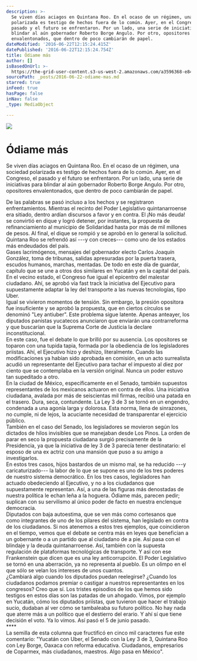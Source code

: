 ```yaml
---
description: >-
  Se viven días aciagos en Quintana Roo. En el ocaso de un régimen, una sociedad
  polarizada es testigo de hechos fuera de lo común. Ayer, en el Congreso, el
  pasado y el futuro se enfrentaron. Por un lado, una serie de iniciativas para
  blindar al aún gobernador Roberto Borge Angulo. Por otro, opositores
  envalentonados, que dentro de poco cambiarán de papel.
dateModified: '2016-06-22T12:15:24.415Z'
datePublished: '2016-06-22T12:15:24.754Z'
title: Ódiame más
author: []
isBasedOnUrl: >-
  https://the-grid-user-content.s3-us-west-2.amazonaws.com/a3596368-e843-4484-86fb-414ea3b1ddc9.png
sourcePath: _posts/2016-06-22-odiame-mas.md
starred: true
inFeed: true
hasPage: false
inNav: false
_type: MediaObject

---
```

![](https://the-grid-user-content.s3-us-west-2.amazonaws.com/a3596368-e843-4484-86fb-414ea3b1ddc9.png)

# Ódiame más

Se viven días aciagos en Quintana Roo. En el ocaso de un régimen, una sociedad polarizada es testigo de hechos fuera de lo común. Ayer, en el Congreso, el pasado y el futuro se enfrentaron. Por un lado, una serie de iniciativas para blindar al aún gobernador Roberto Borge Angulo. Por otro, opositores envalentonados, que dentro de poco cambiarán de papel.

De las palabras se pasó incluso a los hechos y se registraron enfrentamientos. Mientras el recinto del Poder Legislativo quintanarroense era sitiado, dentro ardían discursos a favor y en contra. El ¡No más deuda! se convirtió en dique y logró detener, por instantes, la propuesta de refinanciamiento al municipio de Solidaridad hasta por más de mil millones de pesos. Al final, el dique se rompió y se aprobó en lo general la solicitud. Quintana Roo se refrendó así ---y con creces--- como uno de los estados más endeudados del país.  
Gases lacrimógenos, mensajes del gobernador electo Carlos Joaquín González, toma de tribunas, salidas apresuradas por la puerta trasera, escudos humanos, marchas, mentadas. De todo en este día de guardar, capítulo que se une a otros dos similares en Yucatán y en la capital del país. En el vecino estado, el Congreso fue igual el epicentro del malestar ciudadano. Ahí, se aprobó vía fast track la iniciativa del Ejecutivo para supuestamente adaptar la ley del transporte a las nuevas tecnologías, tipo Uber.  
Igual se vivieron momentos de tensión. Sin embargo, la presión opositora fue insuficiente y se aprobó la propuesta, que en ciertos círculos se denominó "Ley antiuber". Este problema sigue latente. Apenas anteayer, los diputados panistas yucatecos anunciaron que enviarán una contrarreforma y que buscarían que la Suprema Corte de Justicia la declare inconstitucional.  
En este caso, fue el debate lo que brilló por su ausencia. Los opositores se toparon con una tupida tapia, formada por la obediencia de los legisladores priistas. Ahí, el Ejecutivo hizo y deshizo, literalmente. Cuando las modificaciones ya habían sido aprobada en comisión, en un acto surrealista acudió un representante del Ejecutivo para tachar el impuesto al diez por ciento que se contemplaba en la versión original. Nunca un poder estuvo tan supeditado a otro.  
En la ciudad de México, específicamente en el Senado, también supuestos representantes de los mexicanos actuaron en contra de ellos. Una iniciativa ciudadana, avalada por más de seiscientas mil firmas, recibió una patada en el trasero. Dura, seca, contundente. La Ley 3 de 3 se tornó en un engendro, condenada a una agonía larga y dolorosa. Esta norma, llena de sinrazones, no cumple, ni de lejos, la acuciante necesidad de transparentar el ejercicio público.  
También en el caso del Senado, los legisladores se movieron según los dictados de hilos invisibles que se manejaban desde Los Pinos. La orden de parar en seco la propuesta ciudadana surgió precisamente de la Presidencia, ya que la iniciativa de ley 3 de 3 parecía tener destinatario: el esposo de una ex actriz con una mansión que puso a su amigo a investigarlos.  
En estos tres casos, hijos bastardos de un mismo mal, se ha reducido ---y caricaturizado--- la labor de lo que se supone es uno de los tres poderes de nuestro sistema democrático. En los tres casos, legisladores han actuado obedeciendo al Ejecutivo, y no a los ciudadanos que supuestamente representan. Así, a una de las figuras más denostadas de nuestra política le echan leña a la hoguera. Ódiame más, parecen pedir; suplican con su servilismo al único poder de facto en nuestra enclenque democracia.  
Diputados con baja autoestima, que se ven más como cortesanos que como integrantes de uno de los pilares del sistema, han legislado en contra de los ciudadanos. Si nos atenemos a estos tres ejemplos, que coincidieron en el tiempo, vemos que el debate se centra más en leyes que benefician a un gobernante o a un partido que al ciudadano de a pie. Así pasa con el blindaje y la deuda quintanarroense. Así, también con la supuesta regulación de plataformas tecnológicas de transporte. Y así con ese Frankenstein que dicen que es una ley anticorrupción. El Poder Legislativo se tornó en una aberración, ya no representa al pueblo. Es un olimpo en el que sólo se velan los intereses de unos cuantos.  
¿Cambiará algo cuando los diputados puedan reelegirse? ¿Cuando los ciudadanos podamos premiar o castigar a nuestros representantes en los congresos? Creo que sí. Los tristes episodios de los que hemos sido testigos en estos días son las patadas de un ahogado. Vimos, por ejemplo en Yucatán, cómo los diputados priístas, que tuvieron que hacer el trabajo sucio, dudaban al ver cómo se tambaleaba su futuro político. No hay nada que aterre más a un político que el destierro del erario. Y ahí sí que tiene decisión el voto. Ya lo vimos. Así pasó el 5 de junio pasado.  
\*\*\*\*  
La semilla de esta columna que fructificó en cinco mil caracteres fue este comentario: "Yucatán con Uber, el Senado con la Ley 3 de 3, Quintana Roo con Ley Borge, Oaxaca con reforma educativa. Ciudadanos, empresarios de Coparmex, más ciudadanos, maestros. Algo pasa en México".